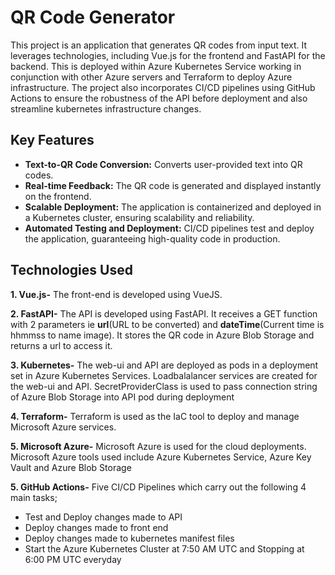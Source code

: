 # QR Code Generator

This project is an application that generates QR codes from input text. It leverages technologies, including Vue.js for the frontend and FastAPI for the backend. This is deployed within Azure Kubernetes Service working in conjunction with other Azure servers and Terraform to deploy Azure infrastructure. The project also incorporates CI/CD pipelines using GitHub Actions to ensure the robustness of the API before deployment and also streamline kubernetes infrastructure changes.

## Key Features
- **Text-to-QR Code Conversion:** Converts user-provided text into QR codes.
- **Real-time Feedback:** The QR code is generated and displayed instantly on the frontend.
- **Scalable Deployment:** The application is containerized and deployed in a Kubernetes cluster, ensuring scalability and reliability.
- **Automated Testing and Deployment:** CI/CD pipelines test and deploy the application, guaranteeing high-quality code in production.

## Technologies Used

**1. Vue.js-** The front-end is developed using VueJS.

**2. FastAPI-** The API is developed using FastAPI. It receives a GET function with 2 parameters ie **url**(URL to be converted) and **dateTime**(Current time is hhmmss to name image). It stores the QR code in Azure Blob Storage and returns a url to access it.

**3. Kubernetes-** The web-ui and API are deployed as pods in a deployment set in Azure Kubernetes Services. Loadbalalancer services are created for the web-ui and API. SecretProviderClass is used to pass connection string of Azure Blob Storage into API pod during deployment

**4. Terraform-** Terraform is used as the IaC tool to deploy and manage Microsoft Azure services. 

**5. Microsoft Azure-** Microsoft Azure is used for the cloud deployments. Microsoft Azure tools used include Azure Kubernetes Service, Azure Key Vault and Azure Blob Storage

**5. GitHub Actions-**
Five CI/CD Pipelines which carry out the following 4 main tasks;
- Test and Deploy changes made to API
- Deploy changes made to front end
- Deploy changes made to kubernetes manifest files
- Start the Azure Kubernetes Cluster at 7:50 AM UTC and Stopping at 6:00 PM UTC everyday
